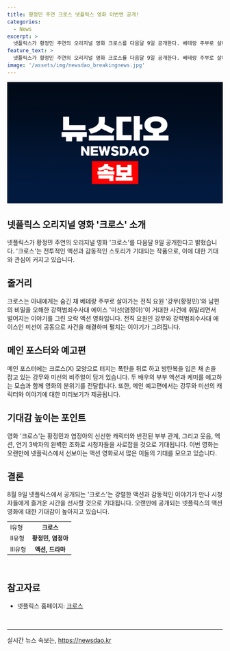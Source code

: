 ```yaml
---
title: 황정민 주연 크로스 넷플릭스 영화 이번엔 공개!
categories:
  - News
excerpt: >
  넷플릭스가 황정민 주연의 오리지널 영화 크로스를 다음달 9일 공개한다. 베테랑 주부로 살아가는 전직 요원과 남편의 비밀을 오해한 범죄수사대 에이스의 이야기를 그린다. 메인 포스터와 예고편에서 두 주연의 비주얼과 부부 액션, 케미를 예고, 신선한 캐릭터와 부부 관계를 담고 있다. 넷플릭스는 완벽한 조화의 액션 영화라며 기대를 모으고 있다. 8월 9일, 오직 넷플릭스에서 공개된다.
feature_text: >
  넷플릭스가 황정민 주연의 오리지널 영화 크로스를 다음달 9일 공개한다. 베테랑 주부로 살아가는 전직 요원과 남편의 비밀을 오해한 범죄수사대 에이스의 이야기를 그린다. 메인 포스터와 예고편에서 두 주연의 비주얼과 부부 액션, 케미를 예고, 신선한 캐릭터와 부부 관계를 담고 있다. 넷플릭스는 완벽한 조화의 액션 영화라며 기대를 모으고 있다. 8월 9일, 오직 넷플릭스에서 공개된다.
image: '/assets/img/newsdao_breakingnews.jpg'
---
```


<p><img src="/assets/img/newsdao_breakingnews.jpg" alt="flaretime 속보" /></p>

<h2 data-ke-size="size26"><b>넷플릭스 오리지널 영화 '크로스' 소개</b></h2>

<p data-ke-size="size16">넷플릭스가 황정민 주연의 오리지널 영화 '크로스'를 다음달 9일 공개한다고 밝혔습니다. '크로스'는 전투적인 액션과 감동적인 스토리가 기대되는 작품으로, 이에 대한 기대와 관심이 커지고 있습니다.</p>

<h2 data-ke-size="size24"><b>줄거리</b></h2>

<p data-ke-size="size16">크로스는 아내에게는 숨긴 채 베테랑 주부로 살아가는 전직 요원 '강무(황정민)'와 남편의 비밀을 오해한 강력범죄수사대 에이스 '미선(염정아)'이 거대한 사건에 휘말리면서 벌어지는 이야기를 그린 오락 액션 영화입니다. 전직 요원인 강무와 강력범죄수사대 에이스인 미선이 공동으로 사건을 해결하며 펼치는 이야기가 그려집니다.</p>

<h2 data-ke-size="size24"><b>메인 포스터와 예고편</b></h2>

<p data-ke-size="size16">메인 포스터에는 크로스(X) 모양으로 터지는 폭탄을 뒤로 하고 방탄복을 입은 채 손을 잡고 있는 강무와 미선의 비주얼이 담겨 있습니다. 두 배우의 부부 액션과 케미를 예고하는 모습과 함께 영화의 분위기를 전달합니다. 또한, 메인 예고편에서는 강무와 미선의 캐릭터와 이야기에 대한 미리보기가 제공됩니다.</p>

<h2 data-ke-size="size24"><b>기대감 높이는 포인트</b></h2>

<p data-ke-size="size16">영화 '크로스'는 황정민과 염정아의 신선한 캐릭터와 반전된 부부 관계, 그리고 웃음, 액션, 연기 3박자의 완벽한 조화로 시청자들을 사로잡을 것으로 기대됩니다. 이번 영화는 오랜만에 넷플릭스에서 선보이는 액션 영화로서 많은 이들의 기대를 모으고 있습니다.</p>

<h2 data-ke-size="size24"><b>결론</b></h2>

<p data-ke-size="size16">8월 9일 넷플릭스에서 공개되는 '크로스'는 강렬한 액션과 감동적인 이야기가 만나 시청자들에게 즐거운 시간을 선사할 것으로 기대됩니다. 오랜만에 공개되는 넷플릭스의 액션 영화에 대한 기대감이 높아지고 있습니다.</p>

<table>
    <tbody>
        <tr>
            <td>I유형</td>
            <td style="text-align: center; height: 17px;"><b>크로스</b></td>
        </tr>
        <tr>
            <td>II유형</td>
            <td style="text-align: center; height: 17px;"><b>황정민, 염정아</b></td>
        </tr>
        <tr>
            <td>III유형</td>
            <td style="text-align: center; height: 17px;"><b>액션, 드라마</b></td>
        </tr>
    </tbody>
</table>

<p data-ke-size="size16">&nbsp;</p>

<h2 data-ke-size="size24"><b>참고자료</b></h2>

<ul>
    <li>넷플릭스 홈페이지: <a href="https://www.netflix.com/kr/title/81457021" target="_blank" rel="nofollow">크로스</a></li>
</ul>

<p data-ke-size="size16">&nbsp;</p>

<hr>
실시간 뉴스 속보는, <a href="https://newsdao.kr" rel="dofollow">https://newsdao.kr</a>


